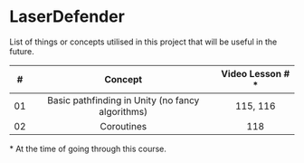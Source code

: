# LaserDefender

List of things or concepts utilised in this project that will be useful in the future.

|  #  |                                         Concept                                          | Video Lesson # * |
| :-: | :--------------------------------------------------------------------------------------: | :--------------: |
| 01  |    Basic pathfinding in Unity (no fancy algorithms)    |   115, 116   |
| 02  |    Coroutines    |   118   |

\* At the time of going through this course.